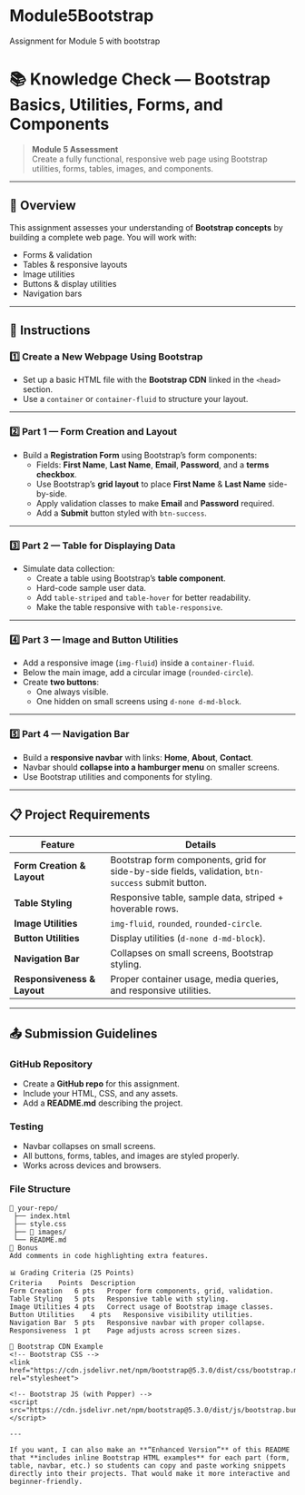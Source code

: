 # Module5Bootstrap
Assignment for Module 5 with bootstrap
# 📚 Knowledge Check — Bootstrap Basics, Utilities, Forms, and Components

> **Module 5 Assessment**  
> Create a fully functional, responsive web page using Bootstrap utilities, forms, tables, images, and components.

---

## 📝 Overview
This assignment assesses your understanding of **Bootstrap concepts** by building a complete web page. You will work with:
- Forms & validation
- Tables & responsive layouts
- Image utilities
- Buttons & display utilities
- Navigation bars

---

## 🚀 Instructions

### **1️⃣ Create a New Webpage Using Bootstrap**
- Set up a basic HTML file with the **Bootstrap CDN** linked in the `<head>` section.
- Use a `container` or `container-fluid` to structure your layout.

---

### **2️⃣ Part 1 — Form Creation and Layout**
- Build a **Registration Form** using Bootstrap’s form components:
  - Fields: **First Name**, **Last Name**, **Email**, **Password**, and a **terms checkbox**.
  - Use Bootstrap’s **grid layout** to place **First Name** & **Last Name** side-by-side.
  - Apply validation classes to make **Email** and **Password** required.
  - Add a **Submit** button styled with `btn-success`.

---

### **3️⃣ Part 2 — Table for Displaying Data**
- Simulate data collection:
  - Create a table using Bootstrap’s **table component**.
  - Hard-code sample user data.
  - Add `table-striped` and `table-hover` for better readability.
  - Make the table responsive with `table-responsive`.

---

### **4️⃣ Part 3 — Image and Button Utilities**
- Add a responsive image (`img-fluid`) inside a `container-fluid`.
- Below the main image, add a circular image (`rounded-circle`).
- Create **two buttons**:
  - One always visible.
  - One hidden on small screens using `d-none d-md-block`.

---

### **5️⃣ Part 4 — Navigation Bar**
- Build a **responsive navbar** with links: **Home**, **About**, **Contact**.
- Navbar should **collapse into a hamburger menu** on smaller screens.
- Use Bootstrap utilities and components for styling.

---

## 📋 Project Requirements

| Feature | Details |
|---------|---------|
| **Form Creation & Layout** | Bootstrap form components, grid for side-by-side fields, validation, `btn-success` submit button. |
| **Table Styling** | Responsive table, sample data, striped + hoverable rows. |
| **Image Utilities** | `img-fluid`, `rounded`, `rounded-circle`. |
| **Button Utilities** | Display utilities (`d-none d-md-block`). |
| **Navigation Bar** | Collapses on small screens, Bootstrap styling. |
| **Responsiveness & Layout** | Proper container usage, media queries, and responsive utilities. |

---

## 📤 Submission Guidelines

### **GitHub Repository**
- Create a **GitHub repo** for this assignment.
- Include your HTML, CSS, and any assets.
- Add a **README.md** describing the project.

### **Testing**
- Navbar collapses on small screens.
- All buttons, forms, tables, and images are styled properly.
- Works across devices and browsers.

### **File Structure**
```plaintext
📁 your-repo/
 ├── index.html
 ├── style.css
 ├── 📁 images/
 └── README.md
🎯 Bonus
Add comments in code highlighting extra features.

📊 Grading Criteria (25 Points)
Criteria	Points	Description
Form Creation	6 pts	Proper form components, grid, validation.
Table Styling	5 pts	Responsive table with styling.
Image Utilities	4 pts	Correct usage of Bootstrap image classes.
Button Utilities	4 pts	Responsive visibility utilities.
Navigation Bar	5 pts	Responsive navbar with proper collapse.
Responsiveness	1 pt	Page adjusts across screen sizes.

📌 Bootstrap CDN Example
<!-- Bootstrap CSS -->
<link href="https://cdn.jsdelivr.net/npm/bootstrap@5.3.0/dist/css/bootstrap.min.css" rel="stylesheet">

<!-- Bootstrap JS (with Popper) -->
<script src="https://cdn.jsdelivr.net/npm/bootstrap@5.3.0/dist/js/bootstrap.bundle.min.js"></script>

---

If you want, I can also make an **“Enhanced Version”** of this README that **includes inline Bootstrap HTML examples** for each part (form, table, navbar, etc.) so students can copy and paste working snippets directly into their projects. That would make it more interactive and beginner-friendly.
